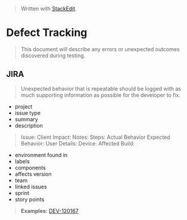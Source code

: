 
> Written with [StackEdit](https://stackedit.io/).
# Defect Tracking
> This document will describe any errors or unexpected outcomes discovered during testing. 
## JIRA
> Unexpected behavior that is repeatable should be logged with as much supporting information as possible for the developer to fix.
- project
- issue type
- summary
- description
>
>Issue:
Client Impact:
Notes:
Steps:
Actual Behavior
Expected Behavior:
User Details:
Device:
Affected Build:
- environment found in
- labels
- components
- affects version
- team
- linked issues
- sprint
- story points
> **Examples:**
> [DEV-120167](https://github.com/chaswiso/portfolio/blob/main/images/%5B#DEV-120167%5D%20SSRS%20_%20Audit%20Report%20-%20User%20Audit%20-%20History%20_%20Convert%20Dynamic%20Parameter%20to%20Static%20for%20Performance.pdf)
<!--stackedit_data:
eyJoaXN0b3J5IjpbLTMyODcwNzM4NywxMTkzNDEwNDksMTQyOD
U0MTQzMiw3MzA5OTgxMTZdfQ==
-->